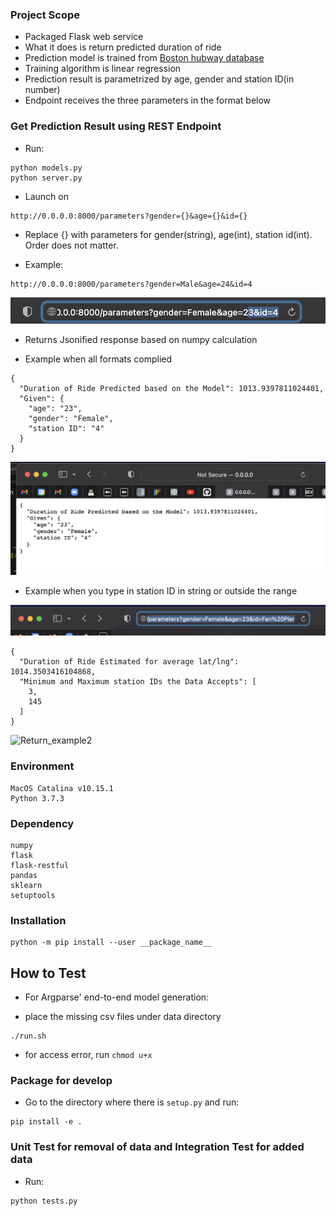 ### Project Scope
- Packaged Flask web service
- What it does is return predicted duration of ride
- Prediction model is trained from [Boston hubway database](https://www.kaggle.com/datasets/8758bc11f7ec8eaddad308dc9ec868c0f66403dee81d2bc9062621c57611be8f?resource=download)
- Training algorithm is linear regression
- Prediction result is parametrized by age, gender and station ID(in number)
- Endpoint receives the three parameters in the format below

### Get Prediction Result using REST Endpoint

* Run:
```
python models.py
python server.py
```

* Launch on 
```
http://0.0.0.0:8000/parameters?gender={}&age={}&id={}
```

* Replace {} with parameters for gender(string), age(int), station id(int). Order does not matter.

* Example:
```
http://0.0.0.0:8000/parameters?gender=Male&age=24&id=4
```

![Example](assets/images/post_parameters_correct_format.png)

* Returns Jsonified response based on numpy calculation
- Example when all formats complied
```
{
  "Duration of Ride Predicted based on the Model": 1013.9397811024401, 
  "Given": {
    "age": "23", 
    "gender": "Female", 
    "station ID": "4"
  }
}
```
![Return_example](assets/images/get_prediction_result.png)

- Example when you type in station ID in string or outside the range

![Example_2](assets/images/post_parameters_wrong_format.png)

```
{
  "Duration of Ride Estimated for average lat/lng": 1014.3503416104868, 
  "Minimum and Maximum station IDs the Data Accepts": [
    3, 
    145
  ]
}
```
![Return_example2](/assets/images/get_error.png)

### Environment
```
MacOS Catalina v10.15.1
Python 3.7.3
```

### Dependency
```
numpy
flask
flask-restful
pandas
sklearn
setuptools
```

### Installation
```
python -m pip install --user __package_name__
```

## How to Test

* For Argparse' end-to-end model generation:

- place the missing csv files under data directory
```
./run.sh
```
* for access error, run `chmod u+x`

### Package for develop

* Go to the directory where there is `setup.py` and  run:
```
pip install -e .
```

### Unit Test for removal of data and Integration Test for added data

* Run:
```
python tests.py
```
